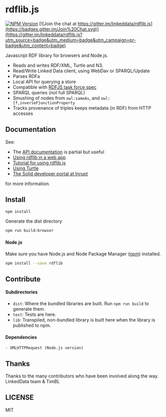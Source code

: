 # rdflib.js
[![NPM Version](https://img.shields.io/npm/v/rdflib.svg?style=flat)](https://npm.im/rdflib)
[![Join the chat at https://gitter.im/linkeddata/rdflib.js](https://badges.gitter.im/Join%20Chat.svg)](https://gitter.im/linkeddata/rdflib.js?utm_source=badge&utm_medium=badge&utm_campaign=pr-badge&utm_content=badge)

Javascript RDF library for browsers and Node.js.

- Reads and writes RDF/XML, Turtle and N3.
- Read/Write Linked Data client, using WebDav or SPARQL/Update
- Parses RDFa
- Local API for querying a store
- Compatible with [RDFJS task force spec](https://rdf.js.org)
- SPARQL queries (not full SPARQL)
- Smushing of nodes from `owl:sameAs`, and `owl:{f,inverseF}unctionProperty`
- Tracks provenance of triples keeps metadata (in RDF) from HTTP accesses

## Documentation

See:

* The [API documentation](https://linkeddata.github.io/rdflib.js/doc/) is partial but useful
* [Using rdflib in a web app](https://linkeddata.github.io/rdflib.js/Documentation/webapp-intro.html)
* [Tutorial for using rdflib.js](https://github.com/solid/solid-tutorial-rdflib.js)
* [Using Turtle](https://linkeddata.github.io/rdflib.js/Documentation/turtle-intro.html)
* [The Solid developer portal at Inrupt](https://solid.inrupt.com/)

for more information.

## Install

```bash
npm install
```

Generate the dist directory

```bash
npm run build:browser
```

#### Node.js

Make sure you have Node.js and Node Package Manager ([npm](https://npmjs.org/))
installed.

```bash
npm install --save rdflib
```

## Contribute

#### Subdirectories

- `dist`: Where the bundled libraries are built. Run `npm run build` to generate them.
- `test`: Tests are here.
- `lib`: Transpiled, non-bundled library is built here when the library is
  published to npm.

#### Dependencies

    - XMLHTTPRequest (Node.js version)

## Thanks

Thanks to the many contributors who have been involved along the way.
LinkedData team & TimBL

## LICENSE
MIT
